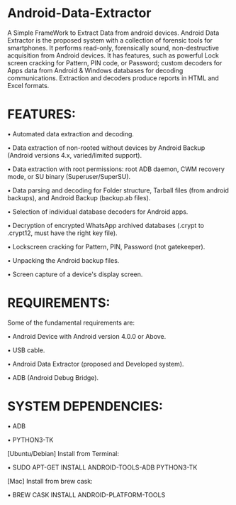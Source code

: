 # Android-Data-Extractor
A Simple FrameWork to Extract Data from android devices.
Android Data Extractor is the proposed system with a collection of forensic tools for smartphones. 
It performs read-only, forensically sound, non-destructive acquisition from Android devices. It has 
features, such as powerful Lock screen cracking for Pattern, PIN code, or Password; custom 
decoders for Apps data from Android & Windows databases for decoding communications. 
Extraction and decoders produce reports in HTML and Excel formats.

# FEATURES:

• Automated data extraction and decoding.

• Data extraction of non-rooted without devices by Android Backup (Android versions 4.x, 
varied/limited support).

• Data extraction with root permissions: root ADB daemon, CWM recovery mode, or SU 
binary (Superuser/SuperSU).

• Data parsing and decoding for Folder structure, Tarball files (from android backups), and 
Android Backup (backup.ab files).

• Selection of individual database decoders for Android apps.

• Decryption of encrypted WhatsApp archived databases (.crypt to .crypt12, must have the 
right key file).

• Lockscreen cracking for Pattern, PIN, Password (not gatekeeper).

• Unpacking the Android backup files.

• Screen capture of a device's display screen.


# REQUIREMENTS:

Some of the fundamental requirements are:

• Android Device with Android version 4.0.0 or Above.

• USB cable.

• Android Data Extractor (proposed and Developed system).

• ADB (Android Debug Bridge).


# SYSTEM DEPENDENCIES:

• ADB

• PYTHON3-TK

[Ubuntu/Debian] Install from Terminal:


• SUDO APT-GET INSTALL ANDROID-TOOLS-ADB PYTHON3-TK

[Mac] Install from brew cask:


• BREW CASK INSTALL ANDROID-PLATFORM-TOOLS



